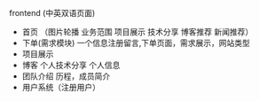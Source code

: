 
frontend (中英双语页面)
  * 首页 （图片轮播 业务范围 项目展示 技术分享 博客推荐  新闻推荐）
  * 下单(需求模块) 一个信息注册留言,下单页面，需求展示，网站类型 
  * 项目展示
  * 博客 个人技术分享 个人信息
  * 团队介绍 历程，成员简介
  * 用户系统（注册用户）


